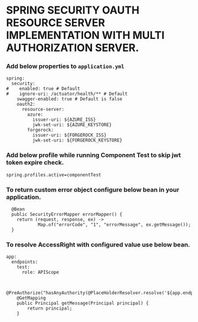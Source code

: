 # SPRING SECURITY OAUTH RESOURCE SERVER IMPLEMENTATION WITH MULTI AUTHORIZATION SERVER.

### Add below properties to `application.yml`
~~~
spring:
  security:
#    enabled: true # Default
#    ignore-uri: /actuator/health/** # Default
    swagger-enabled: true # Default is false
    oauth2:
      resource-server:
        azure:
          issuer-uri: ${AZURE_ISS}
          jwk-set-uri: ${AZURE_KEYSTORE}
        forgerock:
          issuer-uri: ${FORGEROCK_ISS}
          jwk-set-uri: ${FORGEROCK_KEYSTORE}
~~~

### Add below profile while running Component Test to skip jwt token expire check.
~~~
spring.profiles.active=componentTest
~~~

### To return custom error object configure below bean in your application.
~~~
  @Bean
  public SecurityErrorMapper errorMapper() {
    return (request, response, ex) ->
            Map.of("errorCode", "1", "errorMessage", ex.getMessage());
  }
~~~

### To resolve AccessRight with configured value use below bean.
~~~
app:
  endpoints:
    test:
      role: APIScope


    @PreAuthorize("hasAnyAuthority(@PlaceHolderResolver.resolve('${app.endpoints.test.role}'))")
    @GetMapping
    public Principal getMessage(Principal principal) {
        return principal;
    }
~~~